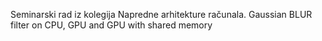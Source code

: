 Seminarski rad iz kolegija Napredne arhitekture računala.
Gaussian BLUR filter on CPU, GPU and GPU with shared memory
